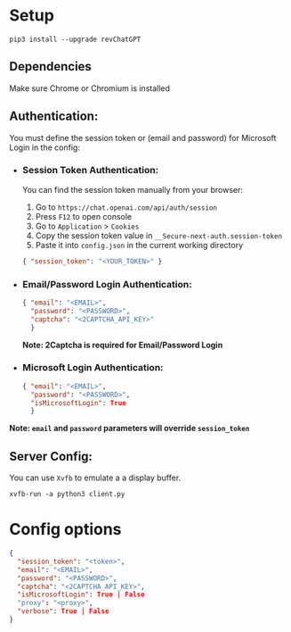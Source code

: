 # Setup

`pip3 install --upgrade revChatGPT`

## Dependencies

Make sure Chrome or Chromium is installed

## Authentication:

You must define the session token or (email and password) for Microsoft Login in the config:

- ### Session Token Authentication:

  You can find the session token manually from your browser:

  1. Go to `https://chat.openai.com/api/auth/session`
  2. Press `F12` to open console
  3. Go to `Application` > `Cookies`
  4. Copy the session token value in `__Secure-next-auth.session-token`
  5. Paste it into `config.json` in the current working directory

  ```json
  { "session_token": "<YOUR_TOKEN>" }
  ```

- ### Email/Password Login Authentication:

  ```json
  { "email": "<EMAIL>", 
    "password": "<PASSWORD>",
    "captcha": "<2CAPTCHA_API_KEY>"
    }
  ```
  **Note: 2Captcha is required for Email/Password Login**
- ### Microsoft Login Authentication:

  ```json
  { "email": "<EMAIL>", 
    "password": "<PASSWORD>",
    "isMicrosoftLogin": True
    }
  ```
 **Note: `email` and `password` parameters will override `session_token`**
 
## Server Config:

You can use `Xvfb` to emulate a a display buffer.
```
xvfb-run -a python3 client.py
```

# Config options

```json
{
  "session_token": "<token>",
  "email": "<EMAIL>", 
  "password": "<PASSWORD>",
  "captcha": "<2CAPTCHA_API_KEY>",
  "isMicrosoftLogin": True | False
  "proxy": "<proxy>",
  "verbose": True | False
}
```
